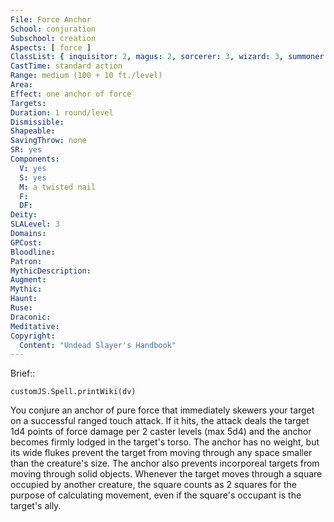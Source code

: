 ```yaml
---
File: Force Anchor
School: conjuration
Subschool: creation
Aspects: [ force ]
ClassList: { inquisitor: 2, magus: 2, sorcerer: 3, wizard: 3, summoner: 2, unchained summoner: 2 }
CastTime: standard action
Range: medium (100 + 10 ft./level)
Area: 
Effect: one anchor of force
Targets: 
Duration: 1 round/level
Dismissible: 
Shapeable: 
SavingThrow: none
SR: yes
Components:
  V: yes
  S: yes
  M: a twisted nail
  F: 
  DF: 
Deity: 
SLALevel: 3
Domains: 
GPCost: 
Bloodline: 
Patron: 
MythicDescription: 
Augment: 
Mythic: 
Haunt: 
Ruse: 
Draconic: 
Meditative: 
Copyright:
  Content: "Undead Slayer's Handbook"
---
```

Brief:: 

```dataviewjs
customJS.Spell.printWiki(dv)
```

You conjure an anchor of pure force that immediately skewers your target on a successful ranged touch attack. If it hits, the attack deals the target 1d4 points of force damage per 2 caster levels (max 5d4) and the anchor becomes firmly lodged in the target's torso.  The anchor has no weight, but its wide flukes prevent the target from moving through any space smaller than the creature's size. The anchor also prevents incorporeal targets from moving through solid objects. Whenever the target moves through a square occupied by another creature, the square counts as 2 squares for the purpose of calculating movement, even if the square's occupant is the target's ally.
